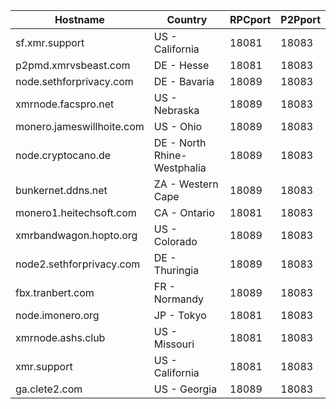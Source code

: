 Hostname | Country | RPCport | P2Pport
--- | --- | --- | ---
sf.xmr.support | US - California | 18081 | 18083
p2pmd.xmrvsbeast.com | DE - Hesse | 18081 | 18083
node.sethforprivacy.com | DE - Bavaria | 18089 | 18083
xmrnode.facspro.net | US - Nebraska | 18089 | 18083
monero.jameswillhoite.com | US - Ohio | 18089 | 18083
node.cryptocano.de | DE - North Rhine-Westphalia | 18089 | 18083
bunkernet.ddns.net | ZA - Western Cape | 18089 | 18083
monero1.heitechsoft.com | CA - Ontario | 18081 | 18083
xmrbandwagon.hopto.org | US - Colorado | 18089 | 18083
node2.sethforprivacy.com | DE - Thuringia | 18089 | 18083
fbx.tranbert.com | FR - Normandy | 18089 | 18083
node.imonero.org | JP - Tokyo | 18081 | 18083
xmrnode.ashs.club | US - Missouri | 18081 | 18083
xmr.support | US - California | 18081 | 18083
ga.clete2.com | US - Georgia | 18089 | 18083
